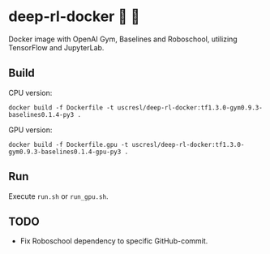 # deep-rl-docker :whale: :robot:
Docker image with OpenAI Gym, Baselines and Roboschool, utilizing TensorFlow and JupyterLab.

## Build
CPU version:
```
docker build -f Dockerfile -t uscresl/deep-rl-docker:tf1.3.0-gym0.9.3-baselines0.1.4-py3 .
```

GPU version:
```
docker build -f Dockerfile.gpu -t uscresl/deep-rl-docker:tf1.3.0-gym0.9.3-baselines0.1.4-gpu-py3 .
```

## Run
Execute `run.sh` or `run_gpu.sh`.

## TODO
* Fix Roboschool dependency to specific GitHub-commit.
